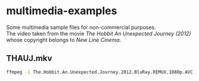 # multimedia-examples
Some multimedia sample files for non-commercial purposes.   
The video taken from the movie *The Hobbit An Unexpected Journey (2012)*  whose copyright belongs to *New Line Cinema*.   


## THAUJ.mkv

```sh
ffmpeg -i The.Hobbit.An.Unexpected.Journey.2012.BluRay.REMUX.1080p.AVC.DTS-HD.MA7.1.mkv -ss 00:09:50 -t 00:00:12 -c copy THAUJ.mkv
```

## 